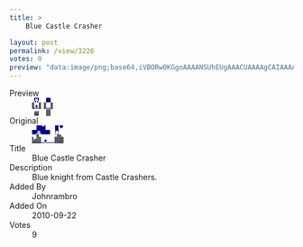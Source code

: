 ```yaml
---
title: >
    Blue Castle Crasher

layout: post
permalink: /view/3226
votes: 9
preview: "data:image/png;base64,iVBORw0KGgoAAAANSUhEUgAAACUAAAAgCAIAAAAaMSbnAAAABnRSTlMA/wD/AP5AXyvrAAABJ0lEQVRIid2W0RGDMAiGoedGmalJR6p2pbJS6UOuiJE0UZNez/+Ji+AHREmQ+QUfIT7AEvPVXE9UE36xHvvEaKghk1F7UpRRX1f9mrfop7QREZlZrXAXXiQBQIRpuxcPYMzYbYTez5/iONqAEILyuS8f3TaFn/77JKKi0xefreGDc64Y8MVna7jdT8QJcSq+aIcMnpB6IP9g/5h9rEzGW/v9S9Jk9usjqaaUogZJgYhyGxZHUPQxk4gV5MKdm30GteqeT/uYlYG07p5eyZ3SIcxZor6/AKAZUHke6VmqpUfu2eenwQshyIZpuwtPv70tyeAdhxGR/DPaFtn3z93Sv4c5etJ+FhM8qEV9RBST0lOjLXLBk4m1pnbhHayvxjOtLzFgS301nm9f26smUHAF8wAAAABJRU5ErkJggg=="
---
```

<dl class="side-by-side">
<dt>Preview</dt>
<dd>
    <img class="preview" src="data:image/png;base64,iVBORw0KGgoAAAANSUhEUgAAACUAAAAgCAIAAAAaMSbnAAAABnRSTlMA/wD/AP5AXyvrAAABJ0lEQVRIid2W0RGDMAiGoedGmalJR6p2pbJS6UOuiJE0UZNez/+Ji+AHREmQ+QUfIT7AEvPVXE9UE36xHvvEaKghk1F7UpRRX1f9mrfop7QREZlZrXAXXiQBQIRpuxcPYMzYbYTez5/iONqAEILyuS8f3TaFn/77JKKi0xefreGDc64Y8MVna7jdT8QJcSq+aIcMnpB6IP9g/5h9rEzGW/v9S9Jk9usjqaaUogZJgYhyGxZHUPQxk4gV5MKdm30GteqeT/uYlYG07p5eyZ3SIcxZor6/AKAZUHke6VmqpUfu2eenwQshyIZpuwtPv70tyeAdhxGR/DPaFtn3z93Sv4c5etJ+FhM8qEV9RBST0lOjLXLBk4m1pnbhHayvxjOtLzFgS301nm9f26smUHAF8wAAAABJRU5ErkJggg==">
</dd>
<dt>Original</dt>
<dd>
    <img class="preview" src="data:image/png;base64,iVBORw0KGgoAAAANSUhEUgAAAEAAAAAgCAYAAACinX6EAAABCElEQVR42u2YAQ7DIAhFvZN38k47bZduMaNOBS1oUX5C0rVr8b8xMHUO1eugRKrfNQ6V8lKviyQvQ+BfhBIAcoswAIRni5jXBAB+j1WaAIjIAKwO4K7BEYAeAADO9/9ZPwJA2uQmAMjv9EYCwM4ZAAPADuBq2gmAmC5K83MX8/DzFgBqGjsGRbe8X6UGQwiH9/4T53Hr/a3Cnn+uoRbsAKLxCGI7AFYBq1dAvLEkLKG0sPy3gWBmDMCuAKgJpBUbcG90AWghvFQFUAOORcoucTkAlApo3VI/CgD8hWcDGNoDovnccU8PUPsX4KgA6SZIXR8KIFc2KYh6icm+NaY045qHaU1Qyxh8A9prZEXCUDm5AAAAAElFTkSuQmCC">
</dd>
<dt>Title</dt>
<dd>Blue Castle Crasher</dd>
<dt>Description</dt>
<dd>Blue knight from Castle Crashers.</dd>
<dt>Added By</dt>
<dd>Johnrambro</dd>
<dt>Added On</dt>
<dd>2010-09-22</dd>
<dt>Votes</dt>
<dd>9</dd>
</dl>
